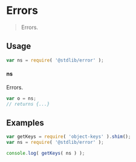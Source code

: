 # Errors

> Errors.

<section class="usage">

## Usage

```javascript
var ns = require( '@stdlib/error' );
```

#### ns

Errors.

```javascript
var o = ns;
// returns {...}
```

</section>

<!-- /.usage -->

<section class="examples">

## Examples

<!-- TODO: better examples -->

<!-- eslint no-undef: "error" -->

```javascript
var getKeys = require( 'object-keys' ).shim();
var ns = require( '@stdlib/error' );

console.log( getKeys( ns ) );
```

</section>

<!-- /.examples -->

<section class="links">

</section>

<!-- /.links -->

